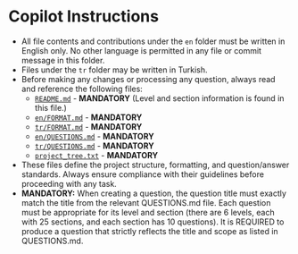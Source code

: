 # Copilot Instructions

- All file contents and contributions under the `en` folder must be written in English only. No other language is permitted in any file or commit message in this folder.
- Files under the `tr` folder may be written in Turkish.
- Before making any changes or processing any question, always read and reference the following files:
  - [`README.md`](../README.md) - **MANDATORY** (Level and section information is found in this file.)
  - [`en/FORMAT.md`](../en/FORMAT.md) - **MANDATORY**
  - [`tr/FORMAT.md`](../tr/FORMAT.md) - **MANDATORY**
  - [`en/QUESTIONS.md`](../en/QUESTIONS.md) - **MANDATORY**
  - [`tr/QUESTIONS.md`](../tr/QUESTIONS.md) - **MANDATORY**
  - [`project_tree.txt`](../project_tree.txt) - **MANDATORY**
- These files define the project structure, formatting, and question/answer standards. Always ensure compliance with their guidelines before proceeding with any task.
- **MANDATORY:** When creating a question, the question title must exactly match the title from the relevant QUESTIONS.md file. Each question must be appropriate for its level and section (there are 6 levels, each with 25 sections, and each section has 10 questions). It is REQUIRED to produce a question that strictly reflects the title and scope as listed in QUESTIONS.md.

